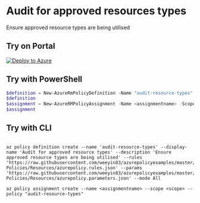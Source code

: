 # Audit for approved resources types

Ensure approved resource types are being utilised


## Try on Portal
[![Deploy to Azure](http://azuredeploy.net/deploybutton.png)](https://portal.azure.com/?feature.customportal=false&microsoft_azure_policy=true&microsoft_azure_policy_policyinsights=true&feature.microsoft_azure_security_policy=true&microsoft_azure_marketplace_policy=true#blade/Microsoft_Azure_Policy/CreatePolicyDefinitionBlade/uri/https%3A%2F%2Fraw.githubusercontent.com%2Fweeyin83%2Fazurepolicyexamples%2Fmaster%2FAudit-Policies%2FResources%2Fazurepolicy.json)

## Try with PowerShell 

````powershell
$definition = New-AzureRmPolicyDefinition -Name "audit-resource-types" -DisplayName "Audit for approved resource types" -description "Ensure approved resource types are being utilised" -Policy 'https://raw.githubusercontent.com/weeyin83/azurepolicyexamples/master/Audit-Policies/Resources/azurepolicy.rules.json' -Parameter 'https://raw.githubusercontent.com/weeyin83/azurepolicyexamples/master/Audit-Policies/Resources/azurepolicy.parameters.json' -Mode All
$definition
$assignment = New-AzureRMPolicyAssignment -Name <assignmentname> -Scope <scope>  -PolicyDefinition $definition
$assignment 
````

## Try with CLI

````cli

az policy definition create --name 'audit-resource-types' --display-name 'Audit for approved resource types' --description 'Ensure approved resource types are being utilised' --rules 'https://raw.githubusercontent.com/weeyin83/azurepolicyexamples/master/Audit-Policies/Resources/azurepolicy.rules.json' --params 'https://raw.githubusercontent.com/weeyin83/azurepolicyexamples/master/Audit-Policies/Resources/azurepolicy.parameters.json' --mode All

az policy assignment create --name <assignmentname> --scope <scope> --policy "audit-resource-types" 

````



